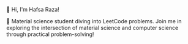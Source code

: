👋 Hi, I'm Hafsa Raza!

🔬 Material science student diving into LeetCode problems. Join me in exploring the intersection of material science and computer science through practical problem-solving!

